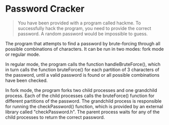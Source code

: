 # Password Cracker
> You have been provided with a program called hackme. To successfully hack the program, you need to provide the correct password. A random password would be impossible to guess.

The program that attempts to find a password by brute-forcing through all possible combinations of characters. It can be run in two modes: fork mode or regular mode.

In regular mode, the program calls the function handleBruteForce(), which in turn calls the function bruteForce() for each partition of 3 characters of the password, until a valid password is found or all possible combinations have been checked.

In fork mode, the program forks two child processes and one grandchild process. Each of the child processes calls the bruteForce() function for different partitions of the password. The grandchild process is responsible for running the checkPassword() function, which is provided by an external library called "checkPassword.h". The parent process waits for any of the child processes to return the correct password.